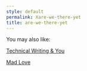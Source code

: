```yaml
---
style: default
permalink: Xare-we-there-yet
title: are-we-there-yet
---
```

You may also like:

[Technical Writing & You](http://scp-wiki.net/technical-writing)

[Mad Love](http://scp-wiki.net/mad-love)
